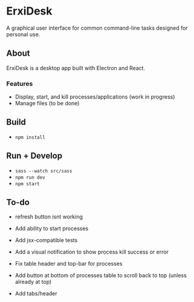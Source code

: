 # ErxiDesk

A graphical user interface for common command-line tasks designed for personal use.

## About

ErxiDesk is a desktop app built with Electron and React.

### Features
- Display, start, and kill processes/applications (work in progress)
- Manage files (to be done)

## Build
- ```npm install```

## Run + Develop
- ```sass --watch src/sass```
- ```npm run dev```
- ```npm start```

## To-do
- refresh button isnt working

- Add ability to start processes

- Add jsx-compatible tests

- Add a visual notification to show process kill success or error

- Fix table header and top-bar for processes

- Add button at bottom of processes table to scroll back to top (unless already at top)

- Add tabs/header

